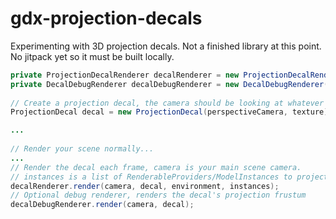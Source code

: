# gdx-projection-decals

Experimenting with 3D projection decals. Not a finished library at this point. No jitpack yet so it must be built locally.

```java
private ProjectionDecalRenderer decalRenderer = new ProjectionDecalRenderer();
private DecalDebugRenderer decalDebugRenderer = new DecalDebugRenderer();
        
// Create a projection decal, the camera should be looking at whatever you want to project onto
ProjectionDecal decal = new ProjectionDecal(perspectiveCamera, texture);

...
        
// Render your scene normally...
...
// Render the decal each frame, camera is your main scene camera.
// instances is a list of RenderableProviders/ModelInstances to project onto
decalRenderer.render(camera, decal, environment, instances);
// Optional debug renderer, renders the decal's projection frustum
decalDebugRenderer.render(camera, decal);
```